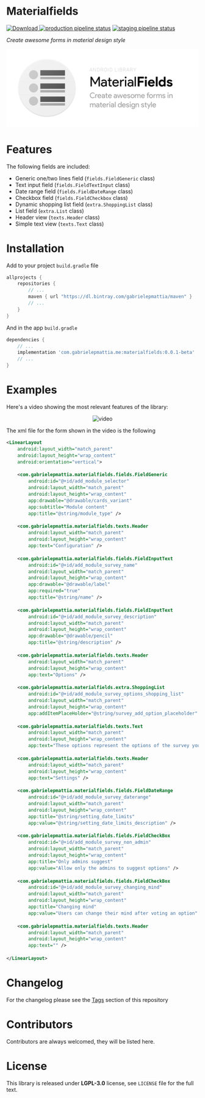 # Materialfields

[![Download](https://api.bintray.com/packages/gabrielepmattia/maven/materialfields/images/download.svg) ](https://bintray.com/gabrielepmattia/maven/materialfields/_latestVersion) [![production pipeline status](https://gitlab.com/gabrielepmattia/materialfields/badges/production/pipeline.svg)](https://gitlab.com/gabrielepmattia/materialfields/commits/production) [![staging pipeline status](https://gitlab.com/gabrielepmattia/materialfields/badges/staging/pipeline.svg)](https://gitlab.com/gabrielepmattia/materialfields/commits/staging)

_Create awesome forms in material design style_

![repo banner](imgs/repo_top_banner.png)

# Features

The following fields are included:

- Generic one/two lines field (`fields.FieldGeneric` class)
- Text input field (`fields.FieldTextInput` class)
- Date range field (`fields.FieldDateRange` class)
- Checkbox field (`fields.FieldCheckbox` class)
- Dynamic shopping list field (`extra.ShoppingList` class)
- List field (`extra.List` class)
- Header view (`texts.Header` class)
- Simple text view (`texts.Text` class)

# Installation

Add to your project `build.gradle` file

```groovy
allprojects {
    repositories {
        // ...
        maven { url "https://dl.bintray.com/gabrielepmattia/maven" }
        // ...
    }
}
```

And in the app `build.gradle`

```groovy
dependencies {
    // ...
    implementation 'com.gabrielepmattia.me:materialfields:0.0.1-beta'
    // ...
}
```

# Examples

Here's a video showing the most relevant features of the library:

<span style="display:block;text-align:center">
<img src="https://i.imgur.com/WzW2M0D.gif" alt="video" height=700/>
</span>

The xml file for the form shown in the video is the following

```xml
<LinearLayout
    android:layout_width="match_parent"
    android:layout_height="wrap_content"
    android:orientation="vertical">

    <com.gabrielepmattia.materialfields.fields.FieldGeneric
        android:id="@+id/add_module_selector"
        android:layout_width="match_parent"
        android:layout_height="wrap_content"
        app:drawable="@drawable/cards_variant"
        app:subtitle="Module content"
        app:title="@string/module_type" />

    <com.gabrielepmattia.materialfields.texts.Header
        android:layout_width="match_parent"
        android:layout_height="wrap_content"
        app:text="Configuration" />

    <com.gabrielepmattia.materialfields.fields.FieldInputText
        android:id="@+id/add_module_survey_name"
        android:layout_width="match_parent"
        android:layout_height="wrap_content"
        app:drawable="@drawable/label"
        app:required="true"
        app:title="@string/name" />

    <com.gabrielepmattia.materialfields.fields.FieldInputText
        android:id="@+id/add_module_survey_description"
        android:layout_width="match_parent"
        android:layout_height="wrap_content"
        app:drawable="@drawable/pencil"
        app:title="@string/description" />

    <com.gabrielepmattia.materialfields.texts.Header
        android:layout_width="match_parent"
        android:layout_height="wrap_content"
        app:text="Options" />

    <com.gabrielepmattia.materialfields.extra.ShoppingList
        android:id="@+id/add_module_survey_options_shopping_list"
        android:layout_width="match_parent"
        android:layout_height="wrap_content"
        app:addItemPlaceHolder="@string/survey_add_option_placeholder" />

    <com.gabrielepmattia.materialfields.texts.Text
        android:layout_width="match_parent"
        android:layout_height="wrap_content"
        app:text="These options represent the options of the survey you can add as you want" />

    <com.gabrielepmattia.materialfields.texts.Header
        android:layout_width="match_parent"
        android:layout_height="wrap_content"
        app:text="Settings" />

    <com.gabrielepmattia.materialfields.fields.FieldDateRange
        android:id="@+id/add_module_survey_daterange"
        android:layout_width="match_parent"
        android:layout_height="wrap_content"
        app:title="@string/setting_date_limits"
        app:value="@string/setting_date_limits_description" />

    <com.gabrielepmattia.materialfields.fields.FieldCheckBox
        android:id="@+id/add_module_survey_non_admin"
        android:layout_width="match_parent"
        android:layout_height="wrap_content"
        app:title="Only admins suggest"
        app:value="Allow only the admins to suggest options" />

    <com.gabrielepmattia.materialfields.fields.FieldCheckBox
        android:id="@+id/add_module_survey_changing_mind"
        android:layout_width="match_parent"
        android:layout_height="wrap_content"
        app:title="Changing mind"
        app:value="Users can change their mind after voting an option" />

    <com.gabrielepmattia.materialfields.texts.Header
        android:layout_width="match_parent"
        android:layout_height="wrap_content"
        app:text="" />

</LinearLayout>
```

# Changelog

For the changelog please see the [Tags](https://gitlab.com/gabrielepmattia/materialfields) section of this repository

# Contributors

Contributors are always welcomed, they will be listed here.

# License

This library is released under **LGPL-3.0** license, see `LICENSE` file for the full text.
